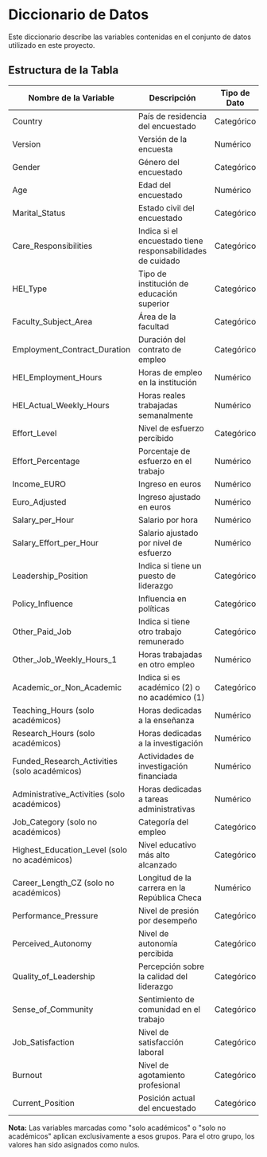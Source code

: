 # Diccionario de Datos

Este diccionario describe las variables contenidas en el conjunto de datos utilizado en este proyecto.

## Estructura de la Tabla

| Nombre de la Variable             | Descripción                                                | Tipo de Dato |
|-----------------------------------|------------------------------------------------------------|--------------|
| Country                           | País de residencia del encuestado                          | Categórico   |
| Version                           | Versión de la encuesta                                     | Numérico     |
| Gender                            | Género del encuestado                                      | Categórico   |
| Age                               | Edad del encuestado                                        | Numérico     |
| Marital_Status                    | Estado civil del encuestado                                | Categórico   |
| Care_Responsibilities             | Indica si el encuestado tiene responsabilidades de cuidado | Categórico   |
| HEI_Type                          | Tipo de institución de educación superior                  | Categórico   |
| Faculty_Subject_Area              | Área de la facultad                                        | Categórico   |
| Employment_Contract_Duration      | Duración del contrato de empleo                           | Categórico   |
| HEI_Employment_Hours              | Horas de empleo en la institución                         | Numérico     |
| HEI_Actual_Weekly_Hours           | Horas reales trabajadas semanalmente                      | Numérico     |
| Effort_Level                      | Nivel de esfuerzo percibido                               | Categórico   |
| Effort_Percentage                 | Porcentaje de esfuerzo en el trabajo                      | Numérico     |
| Income_EURO                       | Ingreso en euros                                          | Numérico     |
| Euro_Adjusted                     | Ingreso ajustado en euros                                 | Numérico     |
| Salary_per_Hour                   | Salario por hora                                          | Numérico     |
| Salary_Effort_per_Hour            | Salario ajustado por nivel de esfuerzo                    | Numérico     |
| Leadership_Position               | Indica si tiene un puesto de liderazgo                    | Categórico   |
| Policy_Influence                  | Influencia en políticas                                   | Categórico   |
| Other_Paid_Job                    | Indica si tiene otro trabajo remunerado                   | Categórico   |
| Other_Job_Weekly_Hours_1          | Horas trabajadas en otro empleo                          | Numérico     |
| Academic_or_Non_Academic          | Indica si es académico (2) o no académico (1)             | Categórico   |
| Teaching_Hours (solo académicos)  | Horas dedicadas a la enseñanza                            | Numérico     |
| Research_Hours (solo académicos)  | Horas dedicadas a la investigación                        | Numérico     |
| Funded_Research_Activities (solo académicos) | Actividades de investigación financiada     | Numérico     |
| Administrative_Activities (solo académicos)  | Horas dedicadas a tareas administrativas | Numérico     |
| Job_Category (solo no académicos) | Categoría del empleo                                      | Categórico   |
| Highest_Education_Level (solo no académicos) | Nivel educativo más alto alcanzado         | Categórico   |
| Career_Length_CZ (solo no académicos) | Longitud de la carrera en la República Checa | Numérico     |
| Performance_Pressure               | Nivel de presión por desempeño                           | Categórico   |
| Perceived_Autonomy                 | Nivel de autonomía percibida                             | Categórico   |
| Quality_of_Leadership              | Percepción sobre la calidad del liderazgo               | Categórico   |
| Sense_of_Community                 | Sentimiento de comunidad en el trabajo                  | Categórico   |
| Job_Satisfaction                   | Nivel de satisfacción laboral                           | Categórico   |
| Burnout                            | Nivel de agotamiento profesional                        | Categórico   |
| Current_Position                   | Posición actual del encuestado                          | Categórico   |

**Nota:** Las variables marcadas como "solo académicos" o "solo no académicos" aplican exclusivamente a esos grupos. Para el otro grupo, los valores han sido asignados como nulos.


